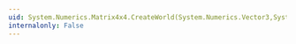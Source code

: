 ```yaml
---
uid: System.Numerics.Matrix4x4.CreateWorld(System.Numerics.Vector3,System.Numerics.Vector3,System.Numerics.Vector3)
internalonly: False
---
```

